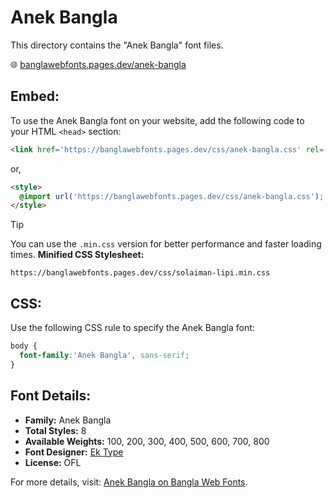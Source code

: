 # Anek Bangla

This directory contains the "Anek Bangla" font files.

🌐 [banglawebfonts.pages.dev/anek-bangla](https://banglawebfonts.pages.dev/anek-bangla/)

## Embed:
To use the Anek Bangla font on your website, add the following code to your HTML `<head>` section:
```html
<link href='https://banglawebfonts.pages.dev/css/anek-bangla.css' rel='stylesheet'>
```

or,
```html
<style>
  @import url('https://banglawebfonts.pages.dev/css/anek-bangla.css');
</style>
```

> [!TIP]
> You can use the `.min.css` version for better performance and faster loading times.
> **Minified CSS Stylesheet:**  
> ```
> https://banglawebfonts.pages.dev/css/solaiman-lipi.min.css
> ```

## CSS:
Use the following CSS rule to specify the Anek Bangla font:
```css
body {
  font-family:'Anek Bangla', sans-serif;
}
```

## Font Details:
- **Family:** Anek Bangla
- **Total Styles:** 8
- **Available Weights:** 100, 200, 300, 400, 500, 600, 700, 800
- **Font Designer:** [Ek Type](https://ektype.in/)
- **License:** OFL

For more details, visit: [Anek Bangla on Bangla Web Fonts](https://banglawebfonts.pages.dev/anek-bangla/#about).